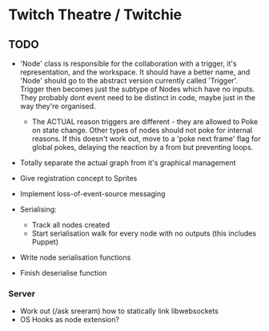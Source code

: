 
# Twitch Theatre / Twitchie

## TODO

- 'Node' class is responsible for the collaboration with a trigger, it's
  representation, and the workspace. It should have a better name, and 'Node'
  should go to the abstract version currently called 'Trigger'. Trigger then
  becomes just the subtype of Nodes which have no inputs. They probably dont
  event need to be distinct in code, maybe just in the way they're organised.

  - The ACTUAL reason triggers are different - they are allowed to Poke on
  state change. Other types of nodes should not poke for internal reasons.
  If this doesn't work out, move to a 'poke next frame' flag for global pokes,
  delaying the reaction by a from but preventing loops.

- Totally separate the actual graph from it's graphical management
- Give registration concept to Sprites
- Implement loss-of-event-source messaging
- Serialising:
  - Track all nodes created
  - Start serialisation walk for every node with no outputs (this includes Puppet)
- Write node serialisation functions
- Finish deserialise function


### Server

- Work out (/ask sreeram) how to statically link libwebsockets
- OS Hooks as node extension?


